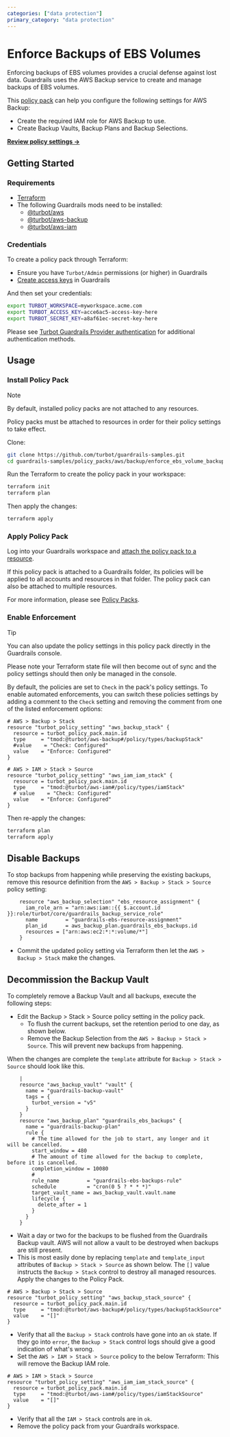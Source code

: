 ```yaml
---
categories: ["data protection"]
primary_category: "data protection"
---
```


# Enforce Backups of EBS Volumes

Enforcing backups of EBS volumes provides a crucial defense against lost data. Guardrails uses the AWS Backup service to create and manage backups of EBS volumes. 

This [policy pack](https://turbot.com/guardrails/docs/concepts/policy-packs) can help you configure the following settings for AWS Backup: 
- Create the required IAM role for AWS Backup to use.
- Create Backup Vaults, Backup Plans and Backup Selections. 

**[Review policy settings →](https://hub.guardrails.turbot.com/policy-packs/aws_backup_enforce_ebs_volume_backups/settings)**

## Getting Started

### Requirements

- [Terraform](https://developer.hashicorp.com/terraform/install)
- The following Guardrails mods need to be installed:
  - [@turbot/aws](https://hub.guardrails.turbot.com/mods/aws/mods/aws)
  - [@turbot/aws-backup](https://hub.guardrails.turbot.com/mods/aws/mods/aws-backup)
  - [@turbot/aws-iam](https://hub.guardrails.turbot.com/mods/aws/mods/aws-iam)

### Credentials

To create a policy pack through Terraform:

- Ensure you have `Turbot/Admin` permissions (or higher) in Guardrails
- [Create access keys](https://turbot.com/guardrails/docs/guides/iam/access-keys#generate-a-new-guardrails-api-access-key) in Guardrails

And then set your credentials:

```sh
export TURBOT_WORKSPACE=myworkspace.acme.com
export TURBOT_ACCESS_KEY=acce6ac5-access-key-here
export TURBOT_SECRET_KEY=a8af61ec-secret-key-here
```

Please see [Turbot Guardrails Provider authentication](https://registry.terraform.io/providers/turbot/turbot/latest/docs#authentication) for additional authentication methods.

## Usage

### Install Policy Pack

> [!NOTE]
> By default, installed policy packs are not attached to any resources.
>
> Policy packs must be attached to resources in order for their policy settings to take effect.

Clone:

```sh
git clone https://github.com/turbot/guardrails-samples.git
cd guardrails-samples/policy_packs/aws/backup/enforce_ebs_volume_backups
```

Run the Terraform to create the policy pack in your workspace:

```sh
terraform init
terraform plan
```

Then apply the changes:

```sh
terraform apply
```

### Apply Policy Pack

Log into your Guardrails workspace and [attach the policy pack to a resource](https://turbot.com/guardrails/docs/guides/policy-packs#attach-a-policy-pack-to-a-resource).

If this policy pack is attached to a Guardrails folder, its policies will be applied to all accounts and resources in that folder. The policy pack can also be attached to multiple resources.

For more information, please see [Policy Packs](https://turbot.com/guardrails/docs/concepts/policy-packs).

### Enable Enforcement

> [!TIP]
> You can also update the policy settings in this policy pack directly in the Guardrails console.
>
> Please note your Terraform state file will then become out of sync and the policy settings should then only be managed in the console.

By default, the policies are set to `Check` in the pack's policy settings. To enable automated enforcements, you can switch these policies settings by adding a comment to the `Check` setting and removing the comment from one of the listed enforcement options:

```hcl
# AWS > Backup > Stack
resource "turbot_policy_setting" "aws_backup_stack" {
  resource = turbot_policy_pack.main.id
  type     = "tmod:@turbot/aws-backup#/policy/types/backupStack"
  #value    = "Check: Configured"
  value    = "Enforce: Configured"
}

# AWS > IAM > Stack > Source
resource "turbot_policy_setting" "aws_iam_iam_stack" {
  resource = turbot_policy_pack.main.id
  type     = "tmod:@turbot/aws-iam#/policy/types/iamStack"
  # value    = "Check: Configured"
  value    = "Enforce: Configured"
}
```

Then re-apply the changes:

```sh
terraform plan
terraform apply
```

## Disable Backups

To stop backups from happening while preserving the existing backups, remove this resource definition from the `AWS > Backup > Stack > Source` policy setting:
```hcl
    resource "aws_backup_selection" "ebs_resource_assignment" {
      iam_role_arn = "arn:aws:iam::{{ $.account.id }}:role/turbot/core/guardrails_backup_service_role"
      name         = "guardrails-ebs-resource-assignment"
      plan_id      = aws_backup_plan.guardrails_ebs_backups.id
      resources = ["arn:aws:ec2:*:*:volume/*"]
    }
```
- Commit the updated policy setting via Terraform then let the `AWS > Backup > Stack` make the changes. 


## Decommission the Backup Vault
To completely remove a Backup Vault and all backups, execute the following steps:

- Edit the Backup > Stack > Source policy setting in the policy pack.
  - To flush the current backups, set the retention period to one day, as shown below. 
  - Remove the Backup Selection from the `AWS > Backup > Stack > Source`.  This will prevent new backups from happening.

When the changes are complete the `template` attribute for `Backup > Stack > Source` should look like this. 
```hcl
    |
    resource "aws_backup_vault" "vault" {
      name = "guardrails-backup-vault"
      tags = {
        turbot_version = "v5"
      }
    }
    resource "aws_backup_plan" "guardrails_ebs_backups" {
      name = "guardrails-backup-plan"
      rule {
        # The time allowed for the job to start, any longer and it will be cancelled.
        start_window = 480
        # The amount of time allowed for the backup to complete, before it is cancelled.
        completion_window = 10080
        #
        rule_name         = "guardrails-ebs-backups-rule"
        schedule          = "cron(0 5 ? * * *)"
        target_vault_name = aws_backup_vault.vault.name
        lifecycle {
          delete_after = 1
        }
      }
    }
```

- Wait a day or two for the backups to be flushed from the Guardrails Backup vault.  AWS will not allow a vault to be destroyed when backups are still present. 
- This is most easily done by replacing `template` and `template_input` attributes of `Backup > Stack > Source` as shown below. The `[]` value instructs the `Backup > Stack` control to destroy all managed resources. Apply the changes to the Policy Pack.
```hcl
# AWS > Backup > Stack > Source
resource "turbot_policy_setting" "aws_backup_stack_source" {
  resource = turbot_policy_pack.main.id
  type     = "tmod:@turbot/aws-backup#/policy/types/backupStackSource"
  value    = "[]"  
}
```
- Verify that all the `Backup > Stack` controls have gone into an `ok` state.  If they go into `error`, the `Backup > Stack` control logs should give a good indication of what's wrong.
- Set the `AWS > IAM > Stack > Source` policy to the below Terraform:  This will remove the Backup IAM role.
```hcl
# AWS > IAM > Stack > Source
resource "turbot_policy_setting" "aws_iam_iam_stack_source" {
  resource = turbot_policy_pack.main.id
  type     = "tmod:@turbot/aws-iam#/policy/types/iamStackSource"
  value    = "[]"
}
```
- Verify that all the `IAM > Stack` controls are in `ok`.
- Remove the policy pack from your Guardrails workspace. 